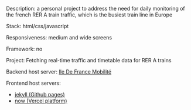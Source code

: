 Description: a personal project to address the need for daily monitoring of the french RER A train traffic, which is the busiest train line in Europe

Stack: html/css/javascript

Responsiveness: medium and wide screens

Framework: no

Project: Fetching real-time traffic and timetable data for RER A trains

Backend host server: [Ile De France Mobilité](https://prim.iledefrance-mobilites.fr/fr)

Frontend host servers:

- [jekyll (Github pages)](https://nedj78.github.io/MyRERA/)
- [now (Vercel platform)](https://my-rera.vercel.app/)
